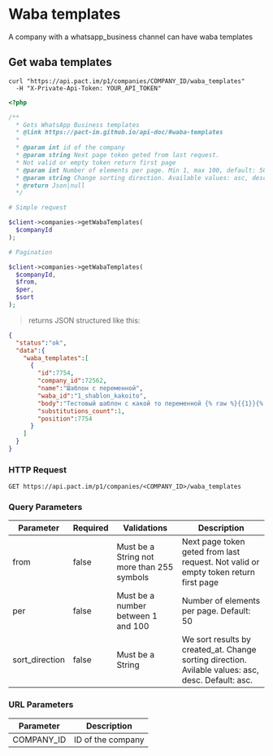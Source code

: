 # Waba templates

A company with a whatsapp_business channel can have waba templates

## Get waba templates

```shell
curl "https://api.pact.im/p1/companies/COMPANY_ID/waba_templates"
  -H "X-Private-Api-Token: YOUR_API_TOKEN"
```

```php
<?php

/**
  * Gets WhatsApp Business templates
  * @link https://pact-im.github.io/api-doc/#waba-templates
  *
  * @param int id of the company
  * @param string Next page token geted from last request.
  * Not valid or empty token return first page
  * @param int Number of elements per page. Min 1, max 100, default: 50
  * @param string Change sorting direction. Available values: asc, desc. Default: asc.
  * @return Json|null
  */

# Simple request

$client->companies->getWabaTemplates(
  $companyId
);

# Pagination

$client->companies->getWabaTemplates(
  $companyId,
  $from,
  $per,
  $sort
);
```

> returns JSON structured like this:

```json
{
  "status":"ok",
  "data":{
    "waba_templates":[
      {
        "id":7754,
        "company_id":72562,
        "name":"Шаблон с переменной",
        "waba_id":"1_shablon_kakoito",
        "body":"Тестовый шаблон с какой то переменной {% raw %}{{1}}{% endraw %}",
        "substitutions_count":1,
        "position":7754
      }
    ]
  }
}
```

### HTTP Request

`GET https://api.pact.im/p1/companies/<COMPANY_ID>/waba_templates`

### Query Parameters

Parameter | Required | Validations | Description
--------- | -------- | ----------- | -----------
from | false | Must be a String not more than 255 symbols | Next page token geted from last request. Not valid or empty token return first page
per | false | Must be a number between 1 and 100 | Number of elements per page. Default: 50
sort_direction | false | Must be a String | We sort results by created_at. Change sorting direction. Avilable values: asc, desc. Default: asc.

### URL Parameters

Parameter | Description
--------- | -----------
COMPANY_ID | ID of the company
